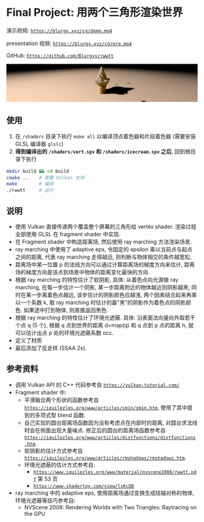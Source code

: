# Final Project: 用两个三角形渲染世界

演示视频: [`https://blurgy.xyz/cg/demo.mp4`](https://blurgy.xyz/cg/demo.mp4)

presentation 视频: [`https://blurgy.xyz/cg/pre.mp4`](https://blurgy.xyz/cg/pre.mp4)

GitHub: [`https://github.com/Blurgyy/rwwtt`](https://github.com/Blurgyy/rwwtt)

![demo](images/demo.png)

## 使用

1. 在 `/shaders` 目录下执行 `make all` 以编译顶点着色器和片段着色器 (需要安装 GLSL 编译器 `glslc`)
2. **得到编译出的 `/shaders/vert.spv` 和 `/shaders/icecream.spv` 之后**, 回到根目录下执行

```bash
mkdir build && cd build
cmake ..	# 需要 Vulkan 支持
make		# 编译
./rwwtt 	# 运行
```

## 说明

- 使用 Vulkan 直接传递两个覆盖整个屏幕的三角形给 vertex shader. 渲染过程全部使用 GLSL 在 fragment shader 中实现.
- 在 Fragment shader 中构造距离场, 然后使用 ray marching 方法渲染场景.
- ray marching 中使用了 adaptive eps, 令固定的 epsilon 乘以当前点与起点之间的距离, 代表 ray marching 走得越远, 则判断与物体相交的条件越宽松.
- 距离场中某一位置 p 的法线方向可以通过计算距离场的梯度方向来估计, 距离场的梯度方向是该点到场景中物体的距离变化最快的方向.
- 根据 ray marching 的特性估计了软阴影, 具体: 从着色点向光源做 ray marching, 在每一步估计一个阴影, 某一步距离附近的物体越近则阴影越黑; 同时在某一步离着色点越远, 该步估计的阴影颜色应越浅, 两个因素结合起来再乘以一个系数 k, 取 ray marching 时估计的最"黑"的阴影作为着色点的阴影颜色. 如果途中打到物体, 则直接返回黑色.
- 根据 ray marching 的特性估计了环境光遮蔽. 具体: 沿表面法向量向外取若干个点 q (5 个), 根据 q 点到世界的距离 d=map(q) 和 q 点到 p 点的距离 h, 就可以估计出点 p 处的环境光遮蔽系数 occ.
- 定义了材质
- 最后添加了反走样 (SSAA 2x).

## 参考资料

- 调用 Vulkan API 的 C++ 代码参考自 [`https://vulkan-tutorial.com/`](https://vulkan-tutorial.com/)
- Fragment shader 中:
  - 平滑融合两个形状的函数参考自 [`https://iquilezles.org/www/articles/smin/smin.htm`](https://iquilezles.org/www/articles/smin/smin.htm), 使用了其中提到的多项式型 blend 函数.
  - 自己实现的圆台距离场函数因为没有考虑点在内部时的距离, 对圆台求法线时会在侧面出现大量噪点. 修正后的圆台的距离场函数参考自 [`https://iquilezles.org/www/articles/distfunctions/distfunctions.htm`](https://iquilezles.org/www/articles/distfunctions/distfunctions.htm).
  - 软阴影的估计方式参考自 [`https://iquilezles.org/www/articles/rmshadows/rmshadows.htm`](https://iquilezles.org/www/articles/rmshadows/rmshadows.htm).
  - 环境光遮蔽的估计方式参考自:
    - [`https://www.iquilezles.org/www/material/nvscene2008/rwwtt.pdf`](https://www.iquilezles.org/www/material/nvscene2008/rwwtt.pdf) 第 53 页
    - [`https://www.shadertoy.com/view/lsKcDD`](https://www.shadertoy.com/view/lsKcDD)
- ray marching 中的 adaptive eps, 使用距离场通过变换生成绕轴对称的物体, 环境光遮蔽等技巧参考自:
  - NVScene 2008: Rendering Worlds with Two Triangles: Raytracing on the GPU
